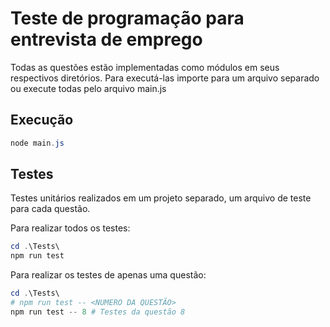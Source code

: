 # Teste de programação para entrevista de emprego
Todas as questões estão implementadas como módulos em seus respectivos diretórios.
Para executá-las importe para um arquivo separado ou execute todas pelo arquivo main.js

## Execução
```ps1
node main.js
```

## Testes
Testes unitários realizados em um projeto separado, um arquivo de teste para cada questão.

Para realizar todos os testes:
```ps1
cd .\Tests\
npm run test
```

Para realizar os testes de apenas uma questão:
```ps1
cd .\Tests\
# npm run test -- <NUMERO DA QUESTÃO>
npm run test -- 8 # Testes da questão 8
```



